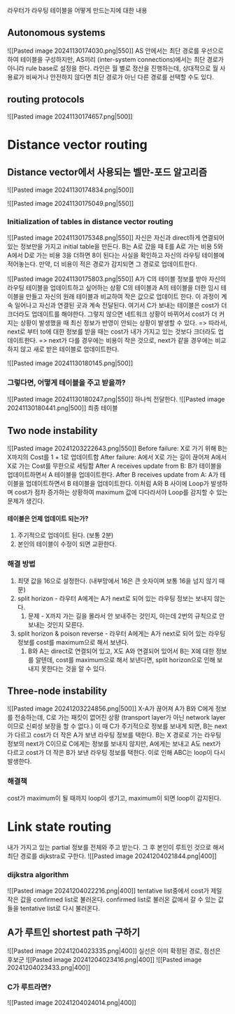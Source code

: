 라우터가 라우팅 테이블을 어떻게 만드는지에 대한 내용
## Autonomous systems
![[Pasted image 20241130174030.png|550]]
AS 안에서는 최단 경로를 우선으로 하여 테이블을 구성하지만, AS끼리 (inter-system connections)에서는 최단 경로가 아니라 rule base로 설정을 한다. 
라인은 월 별로 정산을 진행하는데, 상대적으로 월 사용료가 비싸거나 안전하지 않다면 최단 경로가 아닌 다른 경로를 선택할 수도 있다.

## routing protocols
![[Pasted image 20241130174657.png|500]]
# Distance vector routing
## Distance vector에서 사용되는 벨만-포드 알고리즘
![[Pasted image 20241130174834.png|500]]

![[Pasted image 20241130175049.png|550]]
### Initialization of tables in distance vector routing
![[Pasted image 20241130175348.png|550]]
자신은 자신과 direct하게 연결되어 있는 정보만을 가지고 initial table을 만든다.
B는 A로 갔을 때 E를 A로 가는 비용 5와 A에서 D로 가는 비용 3을 더하면 8이 된다는 사실을 확인하고 자신의 라우팅 테이블에 적어놓는다.
만약, 더 비용이 적은 경로가 감지되면 그 경로로 업데이트한다.

![[Pasted image 20241130175803.png|550]]
A가 C의 테이블 정보를 받아 자신의 라우팅 테이블을 업데이트하고 싶어하는 상황
C의 테이블과 A의 테이블을 더한 임시 테이블을 만들고 자신의 원래 테이블과 비교하여 작은 값으로 업데이트 한다.
이 과정이 계속 일어나고 자신과 연결된 곳과 계속 전달된다.
여기서 C가 보내는 테이블은 cost가 더 크더라도 업데이트를 해야한다. 그렇지 않으면 네트워크 상황이 바뀌어서 cost가 더 커지는 상황이 발생했을 때 최신 정보가 반영이 안되는 상황이 발생할 수 있다. 
=> 따라서, next로 부터 to에 대한 정보를 받을 때는 cost가 내가 가지고 있는 것보다 크더라도 업데이트한다.
=> next가 다를 경우에는 비용이 작은 것으로, next가 같을 경우에는 비교하지 않고 새로 받은 테이블로 업데이트한다.

![[Pasted image 20241130180145.png|500]]


### 그렇다면, 어떻게 테이블을 주고 받을까?
![[Pasted image 20241130180247.png|550]]
하나씩 전달한다.
![[Pasted image 20241130180441.png|500]]
최종 테이블
## Two node instability

![[Pasted image 20241203222643.png|550]]
Before failure: X로 가기 위해 B는 X까지의 Cost를 1 + 1로 업데이트함
After failure: A에서 X로 가는 길이 끊어져 A에서 X로 가는 Cost를 무한으로 세팅함
After A receives update from B: B가  테이블을 업데이트하면서 A 테이블을 업데이트한다.
After B receives update from A: A가 테이블을 업데이트하면서 B 테이블을 업데이트한다.
이처럼 A와 B 사이에 Loop가 발생하며 cost가 점차 증가하는 상황하여 maximum 값에 다다라서야 Loop를 감지할 수 있는 문제가 생긴다.
#### 테이블은 언제 업데이트 되는가?
1. 주기적으로 업데이트 된다. (보통 2분)
2. 본인의 테이블이 수정이 되면 교환한다.
### 해결 방법
1. 최댓 값을 16으로 설정한다. (내부망에서 16은 큰 숫자이며 보통 16을 넘지 않기 때문)
2. split horizon - 라우터 A에게는 A가 next로 되어 있는 라우팅 정보는 보내지 않는다. 
	1. 문제 - X까지 가는 길을 몰라서 안 보내주는 것인지, 아는데 2번의 규칙으로 안 보내는 것인지 모른다.
3. split horizon & poison reverse - 라우터 A에게는 A가 next로 되어 있는 라우팅 정보를 cost를 maximum으로 해서 보낸다.
	1. B와 A는 direct로 연결되어 있고, X도 A와 연결되어 있어서 B는 X에 대한 정보를 알텐데, cost를 maximum으로 해서 보낸다면, split horizon으로 인해 보내지 못한다는 것을 알 수 있다.

## Three-node instability
![[Pasted image 20241203224856.png|500]]
X-A가 끊어져 A가 B와 C에게 정보를 전송하는데, C로 가는 패킷이 없어진 상황 (transport layer가 아닌 network layer이므로 신뢰성 보장을 할 수 없다.)
이 때 C가 주기적으로 정보를 보내게 되면, B는 next가 다르고 cost가 더 작은 A가 보낸 라우팅 정보를 택한다.
B는 X 경로로 가는 라우팅 정보의 next가 C이므로 C에게는 정보를 보내지 않지만, A에게는 보내고 A도 next가 다르고 cost가 더 작은 B가 보낸 라우팅 정보를 택한다.
이로 인해 ABC는 loop이 다시 발생한다.
### 해결책
cost가 maximum이 될 때까지 loop이 생기고, maximum이 되면 loop이 감지된다.
# Link state routing
내가 가지고 있는 partial 정보를 전체와 주고 받는다. 그 후 본인이 루트인 것으로 해서 최단 경로를 dijkstra로 구한다.
![[Pasted image 20241204021844.png|400]]
### dijkstra algorithm
![[Pasted image 20241204022216.png|400]]
tentative list중에서 cost가 제일 작은 값을 confirmed list로 불러온다.
confirmed list로 불러온 값에서 갈 수 있는 값들을 tentative list로 다시 불러온다.

## A가 루트인 shortest path 구하기
![[Pasted image 20241204023335.png|400]]
실선은 이미 확정된 경로, 점선은 후보군
![[Pasted image 20241204023416.png|400]]
![[Pasted image 20241204023433.png|400]]

### C가 루트라면?
![[Pasted image 20241204024014.png|400]]